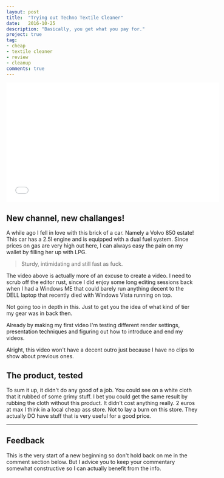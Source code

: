 ```yaml
---
layout: post
title:  "Trying out Techno Textile Cleaner"
date:   2016-10-25
description: "Basically, you get what you pay for."
project: true
tag:
- cheap
- textile cleaner
- review
- cleanup
comments: true
---
```

<iframe width="560" height="315" src="//www.youtube.com/embed/e8QMBzTEAyQ" frameborder="0"> </iframe>

## New channel, new challanges!

A while ago I fell in love with this brick of a car. Namely a Volvo 850 estate!
This car has a 2.5l engine and is equipped with a dual fuel system. Since prices on gas are very high out here, I can always easy the pain on my wallet by filling her up with LPG.

> Sturdy, intimidating and still fast as fuck.

The video above is actually more of an excuse to create a video. I need to scrub off the editor rust, since I did enjoy some long editing sessions back when I had a Windows ME that could barely run anything decent to the DELL laptop that recently died with Windows Vista running on top.

Not going too in depth in this. Just to get you the idea of what kind of tier my gear was in back then.

Already by making my first video I'm testing different render settings, presentation techniques and figuring out how to introduce and end my videos.

Alright, this video won't have a decent outro just because I have no clips to show about previous ones.

## The product, tested

To sum it up, it didn't do any good of a job. You could see on a white cloth that it rubbed of some grimy stuff. I bet you could get the same result by rubbing the cloth without this product. It didn't cost anything really. 2 euros at max I think in a local cheap ass store. Not to lay a burn on this store. They actually DO have stuff that is very useful for a good price.

---

## Feedback

This is the very start of a new beginning so don't hold back on me in the comment section below. But I advice you to keep your commentary somewhat constructive so I can actually benefit from the info.
